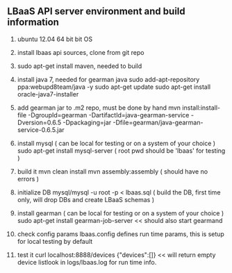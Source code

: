 LBaaS API server environment and build information
--------------------------------------------------
1) ubuntu 12.04 64 bit bit OS 

2) install lbaas api sources, clone from git repo

3) sudo apt-get install maven, needed to build

4) install java 7, needed for gearman java
sudo add-apt-repository ppa:webupd8team/java -y
sudo apt-get update
sudo apt-get install oracle-java7-installer

5) add gearman jar to .m2 repo, must be done by hand
mvn install:install-file -DgroupId=gearman -DartifactId=java-gearman-service -Dversion=0.6.5 -Dpackaging=jar -Dfile=gearman/java-gearman-service-0.6.5.jar

6) install mysql ( can be local for testing or on a system of your choice )
sudo apt-get install mysql-server ( root pwd should be 'lbaas' for testing )

7) build it
mvn clean install
mvn assembly:assembly ( should have no errors )

8) initialize DB
mysql/mysql -u root -p < lbaas.sql    ( build the DB, first time only, will drop DBs and create LBaaS schemas )

9) install gearman ( can be local for testing or on a system of your choice )
sudo apt-get install gearman-job-server     <<  should also start gearmand

10) check config params
lbaas.config defines run time params, this is setup for local testing by default

11) test it
curl localhost:8888/devices
{"devices":[]}                     << will return empty device listlook in logs/lbaas.log for run time info.
